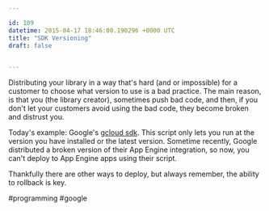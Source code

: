 ```yaml
---

id: 109
datetime: 2015-04-17 18:46:00.190296 +0000 UTC
title: "SDK Versioning"
draft: false


---
```


Distributing your library in a way that's hard (and or impossible) for a customer to choose what version to use is a bad practice. The main reason, is that you (the library creator), sometimes push bad code, and then, if you don't let your customers avoid using the bad code, they become broken and distrust you.

Today's example: Google's [gcloud sdk](https://cloud.google.com/sdk/). This script only lets you run at the version you have installed or the latest version. Sometime recently, Google distributed a broken version of their App Engine integration, so now, you can't deploy to App Engine apps using their script.

Thankfully there are other ways to deploy, but always remember, the ability to rollback is key.

#programming #google
